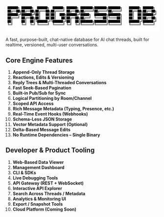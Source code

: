 
![ProgressDB Logo](/docs/logo-ts.png)

A fast, purpose-built, chat-native database for AI chat threads, built for realtime, versioned, multi-user conversations.

## Core Engine Features
1. **Append-Only Thread Storage**  
2. **Reactions, Edits & Versioning**  
3. **Reply Trees & Multi-Threaded Conversations**  
4. **Fast Seek-Based Pagination**  
5. **Built-in Pub/Sub for Sync**  
6. **Logical Partitioning by Room/Channel**  
7. **Scoped API Access**  
8. **Rich Message Metadata (Typing, Presence, etc.)**  
9. **Real-Time Event Hooks (Webhooks)**  
10. **Schema-Less JSON Storage**  
11. **Vector Metadata Support (Optional)**  
12. **Delta-Based Message Edits**  
13. **No Runtime Dependencies – Single Binary**

## Developer & Product Tooling
1. **Web-Based Data Viewer**  
2. **Management Dashboard**  
3. **CLI & SDKs**  
4. **Live Debugging Tools**  
5. **API Gateway (REST + WebSocket)**  
6. **Interactive API Explorer**  
7. **Search Across Threads / Metadata**  
8. **Analytics & Monitoring UI**  
9. **Export / Snapshot Tools**  
10. **Cloud Platform (Coming Soon)**
